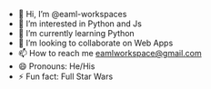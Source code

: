 - 👋 Hi, I’m @eaml-workspaces
- 👀 I’m interested in Python and Js
- 🌱 I’m currently learning Python
- 💞️ I’m looking to collaborate on Web Apps
- 📫 How to reach me eamlworkspace@gmail.com
- 😄 Pronouns: He/His
- ⚡ Fun fact: Full Star Wars

<!---
eaml-workspace/eaml-workspace is a ✨ special ✨ repository because its `README.md` (this file) appears on your GitHub profile.
You can click the Preview link to take a look at your changes.
--->
